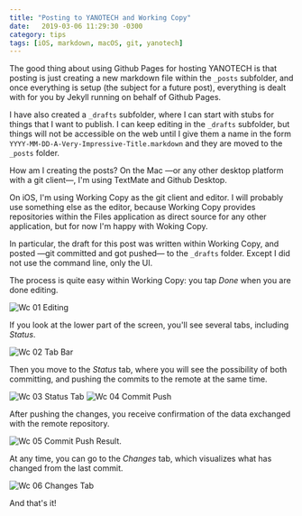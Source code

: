 ```yaml
---
title: "Posting to YANOTECH and Working Copy"
date:   2019-03-06 11:29:30 -0300
category: tips
tags: [iOS, markdown, macOS, git, yanotech]
---
```


The good thing about using Github Pages for hosting YANOTECH is that posting is just creating a new markdown file within the `_posts` subfolder, and once everything is setup (the subject for a future post), everything is dealt with for you by Jekyll running on behalf of Github Pages.

I have also created a `_drafts` subfolder, where I can start with stubs for things that I want to publish. I can keep editing in the `_drafts` subfolder, but things will not be accessible on the web until I give them a name in the form `YYYY-MM-DD-A-Very-Impressive-Title.markdown` and they are moved to the `_posts` folder.

How am I creating the posts? On the Mac —or any other desktop platform with a git client—, I'm using TextMate and Github Desktop.

On iOS, I'm using Working Copy as the git client and editor. I will probably use something else as the editor, because Working Copy provides repositories within the Files application as direct source for any other application, but for now I'm happy with Woking Copy.

In particular, the draft for this post was written within Working Copy, and posted —git committed and got pushed— to the `_drafts` folder. Except I did not use the command line, only the UI.

The process is quite easy within Working Copy: you tap _Done_ when you are done editing.

![Wc 01 Editing](/assets/wc_01_editing.png "Editing text in Working Copy")

If you look at the lower part of the screen, you'll see several tabs, including _Status_.

![Wc 02 Tab Bar](/assets/wc_02_tab_bar.png "Working Copy's tab bar")

Then you move to the _Status_ tab, where you will see the possibility of both committing, and pushing the commits to the remote at the same time.

![Wc 03 Status Tab](/assets/wc_03_status_tab.png "Working Copy's Status tab")
![Wc 04 Commit Push](/assets/wc_04_commit_push.png "Committing and pushing changes in Working Copy")

After pushing the changes, you receive confirmation of the data exchanged with the remote repository.

![Wc 05 Commit Push Result](/assets/wc_05_commit_push_result.png "Results of commiting a file with Working Copy").

At any time, you can go to the _Changes_ tab, which visualizes what has changed from the last commit.

![Wc 06 Changes Tab](/assets/wc_06_changes_tab.png "Working Copy's Changes Tab")

And that's it!